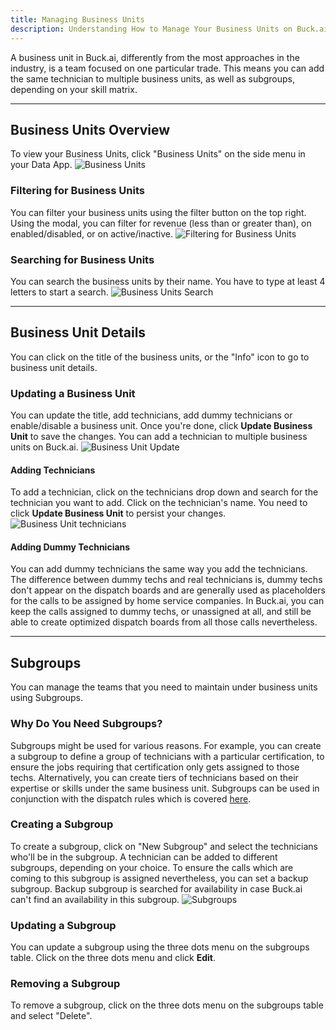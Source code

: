 ```yaml
---
title: Managing Business Units
description: Understanding How to Manage Your Business Units on Buck.ai
---
```


A business unit in Buck.ai, differently from the most approaches in the industry, is a team focused on one particular trade. This means you can add the same technician to multiple business units, as well as subgroups, depending on your skill matrix.

---

## Business Units Overview

To view your Business Units, click "Business Units" on the side menu in your Data App. ![Business Units](business_units_1.png)

### Filtering for Business Units

You can filter your business units using the filter button on the top right. Using the modal, you can filter for revenue (less than or greater than), on enabled/disabled, or on active/inactive. ![Filtering for Business Units](business_units_2.png)

### Searching for Business Units

You can search the business units by their name. You have to type at least 4 letters to start a search. ![Business Units Search](business_units_3.png)

---

## Business Unit Details

You can click on the title of the business units, or the "Info" icon to go to business unit details.

### Updating a Business Unit

You can update the title, add technicians, add dummy technicians or enable/disable a business unit. Once you're done, click **Update Business Unit** to save the changes. You can add a technician to multiple business units on Buck.ai. ![Business Unit Update](business_units_4.png)

#### Adding Technicians

To add a technician, click on the technicians drop down and search for the technician you want to add. Click on the technician's name. You need to click **Update Business Unit** to persist your changes. ![Business Unit technicians](business_units_5.png)

#### Adding Dummy Technicians

You can add dummy technicians the same way you add the technicians. The difference between dummy techs and real technicians is, dummy techs don't appear on the dispatch boards and are generally used as placeholders for the calls to be assigned by home service companies. In Buck.ai, you can keep the calls assigned to dummy techs, or unassigned at all, and still be able to create optimized dispatch boards from all those calls nevertheless.

---

## Subgroups

You can manage the teams that you need to maintain under business units using Subgroups.

### Why Do You Need Subgroups?

Subgroups might be used for various reasons. For example, you can create a subgroup to define a group of technicians with a particular certification, to ensure the jobs requiring that certification only gets assigned to those techs. Alternatively, you can create tiers of technicians based on their expertise or skills under the same business unit. Subgroups can be used in conjunction with the dispatch rules which is covered [here](/docs/dispatch/using_rules).

### Creating a Subgroup

To create a subgroup, click on "New Subgroup" and select the technicians who'll be in the subgroup. A technician can be added to different subgroups, depending on your choice. To ensure the calls which are coming to this subgroup is assigned nevertheless, you can set a backup subgroup. Backup subgroup is searched for availability in case Buck.ai can't find an availability in this subgroup. ![Subgroups](business_units_6.png)

### Updating a Subgroup

You can update a subgroup using the three dots menu on the subgroups table. Click on the three dots menu and click **Edit**.

### Removing a Subgroup

To remove a subgroup, click on the three dots menu on the subgroups table and select "Delete".

